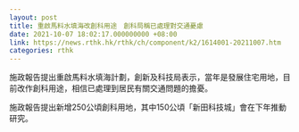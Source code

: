 ```yaml
---
layout: post
title: 重啟馬料水填海改創科用途　創科局稱已處理對交通憂慮
date: 2021-10-07 18:02:17.000000000 +08:00
link: https://news.rthk.hk/rthk/ch/component/k2/1614001-20211007.htm
categories: rthk
---
```


施政報告提出重啟馬料水填海計劃，創新及科技局表示，當年是發展住宅用地，目前改作創科用途，相信已處理到居民有關交通問題的擔憂。

施政報告提出新增250公頃創科用地，其中150公頃「新田科技城」會在下年推動研究。
